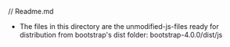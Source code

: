 // Readme.md

- The files in this directory are the unmodified-js-files ready for distribution from bootstrap's dist folder: bootstrap-4.0.0/dist/js